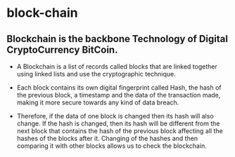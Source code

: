 # block-chain

## Blockchain is the backbone Technology of Digital CryptoCurrency BitCoin.

- A Blockchain is a list of records called blocks that are linked together using linked lists and use the cryptographic technique.

- Each block contains its own digital fingerprint called Hash, the hash of the previous block, a timestamp and the data of the transaction made, making it more secure towards any kind of data breach.

- Therefore, if the data of one block is changed then its hash will also change. If the hash is changed, then its hash will be different from the next block that contains the hash of the previous block affecting all the hashes of the blocks after it. Changing of the hashes and then comparing it with other blocks allows us to check the blockchain.

